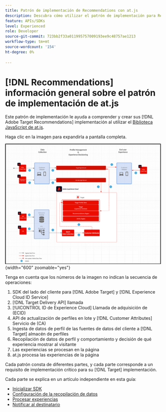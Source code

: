 ```yaml
---
title: Patrón de implementación de Recommendations con at.js
description: Descubra cómo utilizar el patrón de implementación para Recommendations con at.js
feature: APIs/SDKs
level: Experienced
role: Developer
source-git-commit: 723bb2f33a011995757009193ee9c48757ae1213
workflow-type: tm+mt
source-wordcount: '154'
ht-degree: 0%

---
```


# [!DNL Recommendations] información general sobre el patrón de implementación de at.js

Este patrón de implementación le ayuda a comprender y crear sus [!DNL Adobe Target Recommendations] implementación al utilizar el [Biblioteca JavaScript de at.js](/help/dev/implement/client-side/atjs/how-atjs-works/overview.md).

Haga clic en la imagen para expandirla a pantalla completa.

![Diagrama de arquitectura de Adobe Target](/help/dev/patterns/assets/architecture-chart.png){width="600" zoomable="yes"}

Tenga en cuenta que los números de la imagen no indican la secuencia de operaciones:

1. SDK del lado del cliente para [!DNL Adobe Target] y [!DNL Experience Cloud ID Service]
1. [!DNL Target Delivery API] llamada
1. [!UICONTROL ID de Experience Cloud] Llamada de adquisición de (ECID)
1. API de actualización de perfiles en lote y [!DNL Customer Attributes] Servicio de (CA)
1. Ingesta de datos de perfil de las fuentes de datos del cliente a [!DNL Target] almacén de perfiles
1. Recopilación de datos de perfil y comportamiento y decisión de qué experiencia mostrar al visitante
1. Las experiencias se procesan en la página
1. at.js procesa las experiencias de la página

Cada patrón consta de diferentes partes, y cada parte corresponde a un requisito de implementación crítico para su [!DNL Target] implementación.

Cada parte se explica en un artículo independiente en esta guía:

* [Inicializar SDK](/help/dev/patterns/recs-atjs/initialize-sdk.md)
* [Configuración de la recopilación de datos](/help/dev/patterns/recs-atjs/data-collection.md)
* [Procesar experiencias](/help/dev/patterns/recs-atjs/render-experiences.md)
* [Notificar al destinatario](/help/dev/patterns/recs-atjs/notify-target.md)

